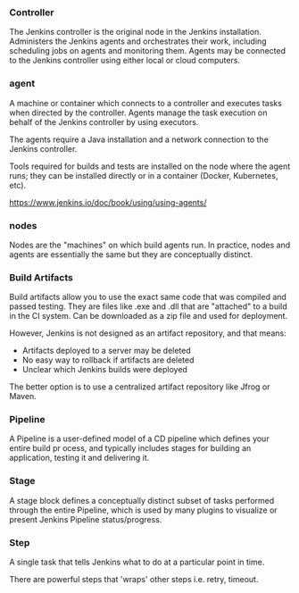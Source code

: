 ### Controller

The Jenkins controller is the original node in the Jenkins installation. Administers the Jenkins agents and orchestrates their work, including scheduling jobs on agents and monitoring them. Agents may be connected to the Jenkins controller using either local or cloud computers.

### agent

A machine or container which connects to a controller and executes tasks when directed by the controller. Agents manage the task execution on behalf of the Jenkins controller by using executors.

The agents require a Java installation and a network connection to the Jenkins controller.

Tools required for builds and tests are installed on the node where the agent runs; they can be installed directly or in a container (Docker, Kubernetes, etc).

https://www.jenkins.io/doc/book/using/using-agents/

### nodes

Nodes are the "machines" on which build agents run. In practice, nodes and agents are essentially the same but they are conceptually distinct.

### Build Artifacts

Build artifacts allow you to use the exact same code that was compiled and passed testing. They are files like .exe and .dll that are "attached" to a build in the CI system. Can be downloaded as a zip file and used for deployment.

However, Jenkins is not designed as an artifact repository, and that means:

- Artifacts deployed to a server may be deleted
- No easy way to rollback if artifacts are deleted
- Unclear which Jenkins builds were deployed

The better option is to use a centralized artifact repository like Jfrog or Maven.

### Pipeline

A Pipeline is a user-defined model of a CD pipeline which defines your entire build pr ocess, and typically includes stages for building an application, testing it and delivering it.

### Stage

A stage block defines a conceptually distinct subset of tasks performed through the entire Pipeline, which is used by many plugins to visualize or present Jenkins Pipeline status/progress.

### Step

A single task that tells Jenkins what to do at a particular point in time.

There are powerful steps that 'wraps' other steps i.e. retry, timeout.
